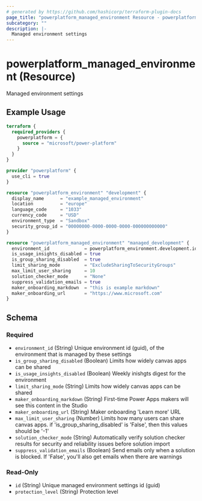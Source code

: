 ```yaml
---
# generated by https://github.com/hashicorp/terraform-plugin-docs
page_title: "powerplatform_managed_environment Resource - powerplatform"
subcategory: ""
description: |-
  Managed environment settings
---
```


# powerplatform_managed_environment (Resource)

Managed environment settings

## Example Usage

```terraform
terraform {
  required_providers {
    powerplatform = {
      source = "microsoft/power-platform"
    }
  }
}

provider "powerplatform" {
  use_cli = true
}

resource "powerplatform_environment" "development" {
  display_name      = "example_managed_environment"
  location          = "europe"
  language_code     = "1033"
  currency_code     = "USD"
  environment_type  = "Sandbox"
  security_group_id = "00000000-0000-0000-0000-000000000000"
}

resource "powerplatform_managed_environment" "managed_development" {
  environment_id             = powerplatform_environment.development.id
  is_usage_insights_disabled = true
  is_group_sharing_disabled  = true
  limit_sharing_mode         = "ExcludeSharingToSecurityGroups"
  max_limit_user_sharing     = 10
  solution_checker_mode      = "None"
  suppress_validation_emails = true
  maker_onboarding_markdown  = "this is example markdown"
  maker_onboarding_url       = "https://www.microsoft.com"
}
```

<!-- schema generated by tfplugindocs -->
## Schema

### Required

- `environment_id` (String) Unique environment id (guid), of the environment that is managed by these settings
- `is_group_sharing_disabled` (Boolean) Limits how widely canvas apps can be shared
- `is_usage_insights_disabled` (Boolean) Weekly inishgts digest for the environment
- `limit_sharing_mode` (String) Limits how widely canvas apps can be shared
- `maker_onboarding_markdown` (String) First-time Power Apps makers will see this content in the Studio
- `maker_onboarding_url` (String) Maker onboarding 'Learn more' URL
- `max_limit_user_sharing` (Number) Limits how many users can share canvas apps. if 'is_group_sharing_disabled' is 'False', then this values should be '-1'
- `solution_checker_mode` (String) Automatically verify solution checker results for security and reliability issues before solution import
- `suppress_validation_emails` (Boolean) Send emails only when a solution is blocked. If 'False', you'll also get emails when there are warnings

### Read-Only

- `id` (String) Unique managed environment settings id (guid)
- `protection_level` (String) Protection level
